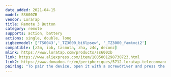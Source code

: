 ```yaml
---
date_added: 2021-04-15
model: SS600ZB
vendor: LoraTap
title: Remote 3 Button
category: remote
supports: action, battery
actions: single, double, long
zigbeemodel: ['TS0043','_TZ3000_bi6lpsew', '_TZ3000_famkxci2']
compatible: [z2m, iob, tasmota, zha, z4d, deconz]
mlink: https://www.loratap.com/products/ss600zb
link: https://www.aliexpress.com/item/1005001298730723.html
link2: https://www.domadoo.fr/en/peripheriques/5712-loratap-telecommande-zigbee-3-boutons.html
pairing: "To pair the device, open it with a screwdriver and press the pairing button for 5 seconds until the yellow indicator light flashes. For models without a pairing button, press and hold any of the buttons for 10 seconds until the yellow indicator light flashes."
---
```

